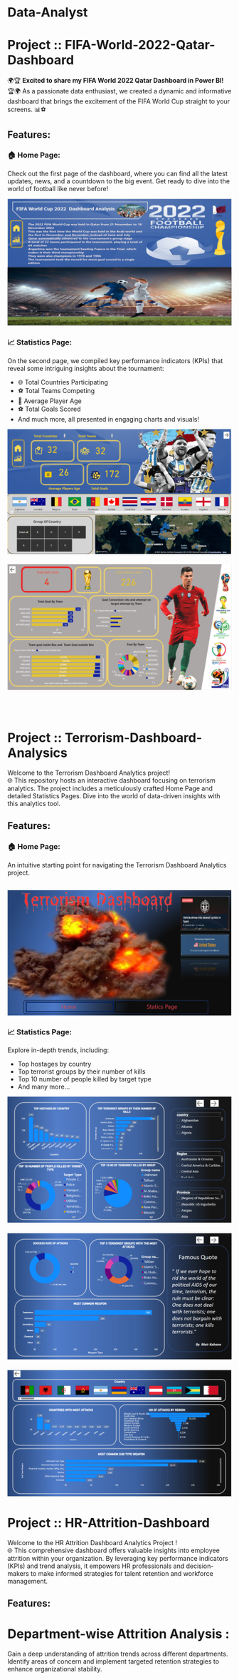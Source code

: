 # Data-Analyst
# Project :: FIFA-World-2022-Qatar-Dashboard
🌍🏆 **Excited to share my FIFA World 2022 Qatar Dashboard in Power BI!** 🏆🌍
As a passionate data enthusiast, we created a dynamic and informative dashboard that brings the excitement of the FIFA World Cup straight to your screens. 📊⚽
## Features:
### 🏠 Home Page:
Check out the first page of the dashboard, where you can find all the latest updates, news, and a countdown to the big event. Get ready to dive into the world of football like never before!
<p align="center">
  <img src="Power BI Qatar Dashboard Analytic/Home page of dashboard FIFA World Cup 2022.PNG" alt="Home page of dashboard FIFA World Cup 2022">
</p>

### 📈 Statistics Page:
On the second page, we compiled key performance indicators (KPIs) that reveal some intriguing insights about the tournament:
- 🌐 Total Countries Participating
- ⚽ Total Teams Competing
- 🎂 Average Player Age
- ⚽ Total Goals Scored
- And much more, all presented in engaging charts and visuals!
<p align="center">
  <img src="Power BI Qatar Dashboard Analytic/Staticics Page of Dashboard FIFA World Cup 2022.PNG" alt="Staticics Page of Dashboard FIFA World Cup 2022">
</p>
<p style="margin-bottom: 20px;" align="center"></p>

<p align="center">
  <img src="Power BI Qatar Dashboard Analytic/Staticis Page part2 of Dashboard FIFA World Cup 2022.PNG" alt="Staticis Page part2 of Dashboard FIFA World Cup 2022">
</p>
<br>
<br>

# Project :: Terrorism-Dashboard-Analysics
Welcome to the Terrorism Dashboard Analytics project! 
<br>
🌐 This repository hosts an interactive dashboard focusing on terrorism analytics. The project includes a meticulously crafted Home Page and detailed Statistics Pages. Dive into the world of data-driven insights with this analytics tool.

## Features:
### 🏠 Home Page:
An intuitive starting point for navigating the Terrorism Dashboard Analytics project.
 <br>
 <br>
 <p align="center">
  <img src="Terrorism Dashboard/img/Report Image 1.PNG" alt="Report Image 1">
</p>

### 📈 Statistics Page:
Explore in-depth trends, including:
  - Top hostages by country
  - Top terrorist groups by their number of kills
  - Top 10 number of people killed by target type
  - And many more...

<p align="center">
  <img src="Terrorism Dashboard/img/Report Image 2.PNG" alt="Report Image 2">
</p>

<p style="margin-bottom: 20px;" align="center"></p>

<p align="center">
  <img src="Terrorism Dashboard/img/Report Image 3.PNG" alt="Report Image 3">
</p>
<p style="margin-bottom: 20px;" align="center"></p>

<p align="center">
  <img src="Terrorism Dashboard/img/Report Image 4.PNG" alt="Report Image 4">
</p>

# Project :: HR-Attrition-Dashboard
Welcome to the HR Attrition Dashboard Analytics Project ! 
<br>
🌐 This comprehensive dashboard offers valuable insights into employee attrition within your organization. By leveraging key performance indicators (KPIs) and trend analysis, it empowers HR professionals and decision-makers to make informed strategies for talent retention and workforce management.
## Features:
# Department-wise Attrition Analysis :
 Gain a deep understanding of attrition trends across different departments. Identify areas of concern and implement targeted retention strategies to enhance organizational stability.
